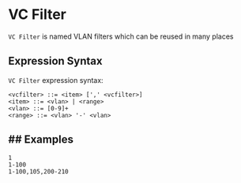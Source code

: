 # VC Filter

`VC Filter` is named VLAN filters which can be reused in many places

## Expression Syntax
`VC Filter` expression syntax:
```
<vcfilter> ::= <item> [',' <vcfilter>]
<item> ::= <vlan> | <range>
<vlan> ::= [0-9]+
<range> ::= <vlan> '-' <vlan>
```

## ## Examples
```
1
1-100
1-100,105,200-210
```

